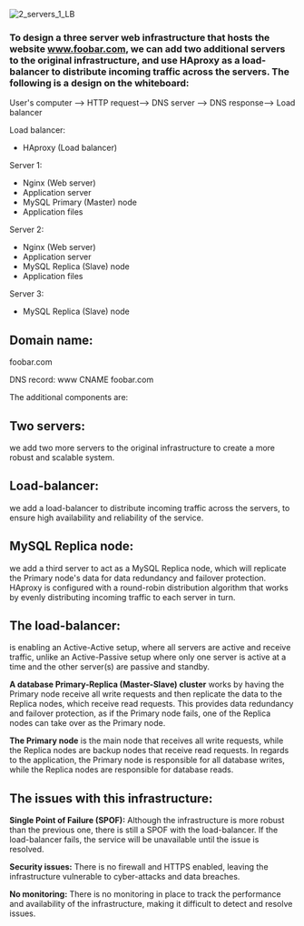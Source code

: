 
![2_servers_1_LB](https://user-images.githubusercontent.com/111706856/221423363-d2888e23-2b9f-4a7c-9c43-f0e93e436656.JPG)

### To design a three server web infrastructure that hosts the website www.foobar.com, we can add two additional servers to the original infrastructure, and use HAproxy as a load-balancer to distribute incoming traffic across the servers. The following is a design on the whiteboard:

User's computer --> HTTP request--> DNS server --> DNS response--> Load balancer

Load balancer:
- HAproxy (Load balancer)

Server 1:
- Nginx (Web server)
- Application server
- MySQL Primary (Master) node
- Application files

Server 2:
- Nginx (Web server)
- Application server
- MySQL Replica (Slave) node
- Application files

Server 3:
- MySQL Replica (Slave) node

## Domain name:
foobar.com

DNS record: www CNAME foobar.com

The additional components are:

## Two servers:
we add two more servers to the original infrastructure to create a more robust and scalable system.
## Load-balancer:
we add a load-balancer to distribute incoming traffic across the servers, to ensure high availability and reliability of the service.
## MySQL Replica node:
we add a third server to act as a MySQL Replica node, which will replicate the Primary node's data for data redundancy and failover protection.
HAproxy is configured with a round-robin distribution algorithm that works by evenly distributing incoming traffic to each server in turn.

## The load-balancer:
is enabling an Active-Active setup, where all servers are active and receive traffic, unlike an Active-Passive setup where only one server is active at a time and the other server(s) are passive and standby.

**A database Primary-Replica (Master-Slave) cluster** works by having the Primary node receive all write requests and then replicate the data to the Replica nodes, which receive read requests. This provides data redundancy and failover protection, as if the Primary node fails, one of the Replica nodes can take over as the Primary node.

**The Primary node** is the main node that receives all write requests, while the Replica nodes are backup nodes that receive read requests. In regards to the application, the Primary node is responsible for all database writes, while the Replica nodes are responsible for database reads.

## The issues with this infrastructure:

**Single Point of Failure (SPOF):** Although the infrastructure is more robust than the previous one, there is still a SPOF with the load-balancer. If the load-balancer fails, the service will be unavailable until the issue is resolved.

**Security issues:** There is no firewall and HTTPS enabled, leaving the infrastructure vulnerable to cyber-attacks and data breaches.

**No monitoring:** There is no monitoring in place to track the performance and availability of the infrastructure, making it difficult to detect and resolve issues.

